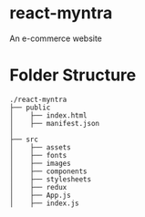 # react-myntra

An e-commerce website

# Folder Structure

```
./react-myntra
├── public
│    ├── index.html
│    ├── manifest.json
│
├── src
│    ├── assets
│    ├── fonts
│    ├── images
│    ├── components
│    ├── stylesheets
│    ├── redux
│    ├── App.js
│    ├── index.js

```

